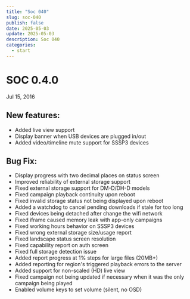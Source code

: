 ```yaml
---
title: "Soc 040"
slug: soc-040
publish: false
date: 2025-05-03
update: 2025-05-03
description: Soc 040
categories:
  - start
---
```


SOC 0.4.0
=========

Jul 15, 2016

New features:
-------------

* Added live view support
* Display banner when USB devices are plugged in/out
* Added video/timeline mute support for SSSP3 devices

Bug Fix:
--------

* Display progress with two decimal places on status screen
* Improved reliability of external storage support
* Fixed external storage support for DM-D/DH-D models
* Fixed campaign playback continuity upon reboot
* Fixed invalid storage status not being displayed upon reboot
* Added a watchdog to cancel pending downloads if stale for too long
* Fixed devices being detached after change the wifi network
* Fixed iframe caused memory leak with app-only campaigns
* Fixed working hours behavior on SSSP3 devices
* Fixed wrong external storage size/usage report
* Fixed landscape status screen resolution
* Fixed capability report on auth screen
* Fixed full storage detection issue
* Added report progress at 1% steps for large files (20MB+)
* Added reporting for region's triggered playback errors to the server
* Added support for non-scaled (HD) live view
* Fixed campaign not being updated if necessary when it was the only campaign being played
* Enabled volume keys to set volume (silent, no OSD)
